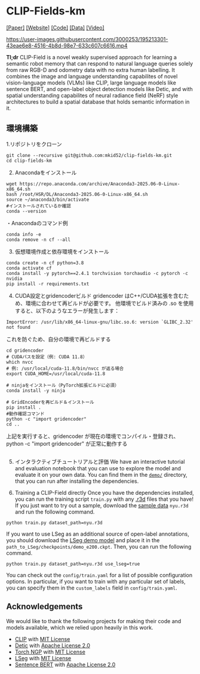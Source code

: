 # CLIP-Fields-km

[[Paper]](https://arxiv.org/abs/2210.05663) [[Website]](https://mahis.life/clip-fields/) [[Code]](https://github.com/notmahi/clip-fields) [[Data]](https://osf.io/famgv) [[Video]](https://youtu.be/bKu7GvRiSQU)


https://user-images.githubusercontent.com/3000253/195213301-43eae6e8-4516-4b8d-98e7-633c607c6616.mp4

**Tl;dr** CLIP-Field is a novel weakly supervised approach for learning a semantic robot memory that can respond to natural language queries solely from raw RGB-D and odometry data with no extra human labelling. It combines the image and language understanding capabilites of novel vision-language models (VLMs) like CLIP, large language models like sentence BERT, and open-label object detection models like Detic, and with spatial understanding capabilites of neural radiance field (NeRF) style architectures to build a spatial database that holds semantic information in it.

## 環境構築

1.リポジトリをクローン
```
git clone --recursive git@github.com:mkid52/clip-fields-km.git
cd clip-fields-km
```

2. Anacondaをインストール
```
wget https://repo.anaconda.com/archive/Anaconda3-2025.06-0-Linux-x86_64.sh
bash /root/HSR/DL/Anaconda3-2025.06-0-Linux-x86_64.sh
source ~/anaconda3/bin/activate
#インストールされているか確認
conda --version
```

・Anacondaのコマンド例
```
conda info -e
conda remove -n cf --all
```

3. 仮想環境作成と依存環境をインストール
```
conda create -n cf python=3.8
conda activate cf
conda install -y pytorch==2.4.1 torchvision torchaudio -c pytorch -c nvidia
pip install -r requirements.txt
```

4. CUDA設定とgridencoderビルド
gridencoder はC++/CUDA拡張を含むため、環境に合わせて再ビルドが必要です。
他環境でビルド済みの .so を使用すると、以下のようなエラーが発生します：
```vbnet
ImportError: /usr/lib/x86_64-linux-gnu/libc.so.6: version `GLIBC_2.32' not found
```
これを防ぐため、自分の環境で再ビルドする

```
cd gridencoder
# CUDAパスを設定（例: CUDA 11.8）
which nvcc
# 例: /usr/local/cuda-11.8/bin/nvcc が返る場合
export CUDA_HOME=/usr/local/cuda-11.8

# ninjaをインストール（PyTorch拡張ビルドに必須）
conda install -y ninja

# GridEncoderを再ビルド＆インストール
pip install .
#動作確認コマンド
python -c "import gridencoder"
cd ..
```

上記を実行すると、gridencoder が現在の環境でコンパイル・登録され、
python -c "import gridencoder" が正常に動作する

```
```

5. インタラクティブチュートリアルと評価
We have an interactive tutorial and evaluation notebook that you can use to explore the model and evaluate it on your own data. You can find them in the [`demo/`](https://github.com/notmahi/clip-fields/tree/main/demo) directory, that you can run after installing the dependencies.

6. Training a CLIP-Field directly
Once you have the dependencies installed, you can run the training script `train.py` with any [.r3d](https://record3d.app/) files that you have! If you just want to try out a sample, download the [sample data](https://osf.io/famgv) `nyu.r3d` and run the following command.

```
python train.py dataset_path=nyu.r3d
```

If you want to use LSeg as an additional source of open-label annotations, you should download the [LSeg demo model](https://github.com/isl-org/lang-seg#-try-demo-now) and place it in the `path_to_LSeg/checkpoints/demo_e200.ckpt`. Then, you can run the following command.

```
python train.py dataset_path=nyu.r3d use_lseg=true
```

You can check out the `config/train.yaml` for a list of possible configuration options. In particular, if you want to train with any particular set of labels, you can specify them in the `custom_labels` field in `config/train.yaml`.


## Acknowledgements
We would like to thank the following projects for making their code and models available, which we relied upon heavily in this work.
* [CLIP](https://github.com/openai/CLIP) with [MIT License](https://github.com/openai/CLIP/blob/main/LICENSE)
* [Detic](https://github.com/facebookresearch/Detic/) with [Apache License 2.0](https://github.com/facebookresearch/Detic/blob/main/LICENSE)
* [Torch NGP](https://github.com/ashawkey/torch-ngp) with [MIT License](https://github.com/ashawkey/torch-ngp/blob/main/LICENSE)
* [LSeg](https://github.com/isl-org/lang-seg) with [MIT License](https://github.com/isl-org/lang-seg/blob/main/LICENSE)
* [Sentence BERT](https://www.sbert.net/) with [Apache License 2.0](https://github.com/UKPLab/sentence-transformers/blob/master/LICENSE)
